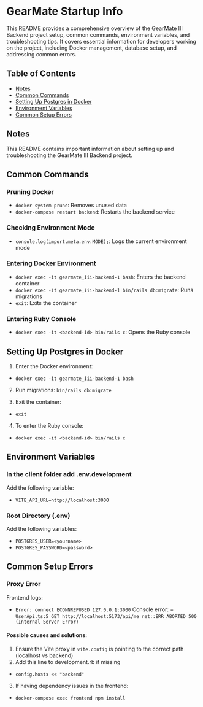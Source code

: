 # GearMate Startup Info
This README provides a comprehensive overview of the GearMate III Backend project setup, common commands, environment variables, and troubleshooting tips. It covers essential information for developers working on the project, including Docker management, database setup, and addressing common errors.

## Table of Contents
- [Notes](#notes)
- [Common Commands](#common-commands)
- [Setting Up Postgres in Docker](#setting-up-postgres-in-docker)
- [Environment Variables](#environment-variables)
- [Common Setup Errors](#common-setup-errors)

## Notes

This README contains important information about setting up and troubleshooting the GearMate III Backend project.

## Common Commands

### Pruning Docker
- `docker system prune`: Removes unused data
- `docker-compose restart backend`: Restarts the backend service

### Checking Environment Mode
- `console.log(import.meta.env.MODE);`: Logs the current environment mode

### Entering Docker Environment
- `docker exec -it gearmate_iii-backend-1 bash`: Enters the backend container
- `docker exec -it gearmate_iii-backend-1 bin/rails db:migrate`: Runs migrations
- `exit`: Exits the container

### Entering Ruby Console
- `docker exec -it <backend-id> bin/rails c`: Opens the Ruby console

## Setting Up Postgres in Docker

1. Enter the Docker environment:
- `docker exec -it gearmate_iii-backend-1 bash`

2. Run migrations:
`bin/rails db:migrate`

3. Exit the container:
- `exit`

4. To enter the Ruby console:
- `docker exec -it <backend-id> bin/rails c`

## Environment Variables

### In the client folder add .env.development
Add the following variable:
- `VITE_API_URL=http://localhost:3000`

### Root Directory (.env)
Add the following variables:
- `POSTGRES_USER=<yourname>`
- `POSTGRES_PASSWORD=<password>`

## Common Setup Errors

### Proxy Error
Frontend logs:
- `Error: connect ECONNREFUSED 127.0.0.1:3000`
Console error:
= `UserApi.ts:5 GET http://localhost:5173/api/me net::ERR_ABORTED 500 (Internal Server Error)`

#### Possible causes and solutions:
1. Ensure the Vite proxy in `vite.config` is pointing to the correct path (localhost vs backend)
2. Add this line to development.rb if missing
- `config.hosts << "backend"`
3. If having dependency issues in the frontend:
- `docker-compose exec frontend npm install`